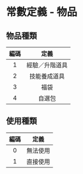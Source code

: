 # 常數定義 - 物品

## <span id="itemType">物品種類</span>

| 編碼 | 定義 |
|:-:|:-:|
| 1 | 經驗／升階道具 |
| 2 | 技能養成道具 |
| 3 | 福袋 |
| 4 | 自選包 |

## <span id="useType">使用種類</span>

| 編碼 | 定義 |
|:-:|:-:|
| 0 | 無法使用 |
| 1 | 直接使用 |